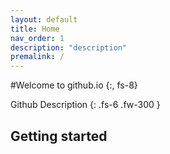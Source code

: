 ```yaml
---
layout: default
title: Home
nav_order: 1
description: "description"
premalink: /
---
```


#Welcome to github.io
{:, fs-8}

Github Description
{: .fs-6 .fw-300 }

## Getting started